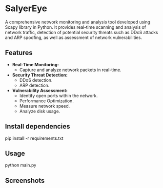 # SalyerEye
A comprehensive network monitoring and analysis tool developed using Scapy library in Python. It provides real-time scanning and analysis of network traffic, detection of potential security threats such as DDoS attacks and ARP spoofing, as well as assessment of network vulnerabilities.
## Features

- **Real-Time Monitoring:**
  - Capture and analyze network packets in real-time.
- **Security Threat Detection:**
  - DDoS detection.
  - ARP detection.
- **Vulnerability Assessment:**
  - Identify open ports within the network.
  - Performance Optimization.
  - Measure network speed.
  - Analyze disk usage.

## Install dependencies
pip install -r requirements.txt

## Usage
python main.py

## Screenshots
